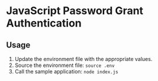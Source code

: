 # JavaScript Password Grant Authentication
## Usage
1. Update the environment file with the appropriate values.
1. Source the environment file: `source .env`
1. Call the sample application: `node index.js`
